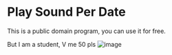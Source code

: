 # Play Sound Per Date

This is a public domain program, you can use it for free.

But I am a student, V me 50 pls
![image](https://user-images.githubusercontent.com/81518666/233775306-139754c0-a9b2-488d-ab56-d9129abdd82b.png)
